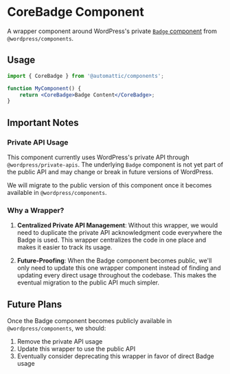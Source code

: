 # CoreBadge Component

A wrapper component around WordPress's private [`Badge` component](https://wordpress.github.io/gutenberg/?path=/docs/components-badge--docs) from `@wordpress/components`.

## Usage

```jsx
import { CoreBadge } from '@automattic/components';

function MyComponent() {
	return <CoreBadge>Badge Content</CoreBadge>;
}
```

## Important Notes

### Private API Usage

This component currently uses WordPress's private API through `@wordpress/private-apis`. The underlying `Badge` component is not yet part of the public API and may change or break in future versions of WordPress.

We will migrate to the public version of this component once it becomes available in `@wordpress/components`.

### Why a Wrapper?

1. **Centralized Private API Management**: Without this wrapper, we would need to duplicate the private API acknowledgment code everywhere the Badge is used. This wrapper centralizes the code in one place and makes it easier to track its usage.

2. **Future-Proofing**: When the Badge component becomes public, we'll only need to update this one wrapper component instead of finding and updating every direct usage throughout the codebase. This makes the eventual migration to the public API much simpler.

## Future Plans

Once the Badge component becomes publicly available in `@wordpress/components`, we should:

1. Remove the private API usage
2. Update this wrapper to use the public API
3. Eventually consider deprecating this wrapper in favor of direct Badge usage
